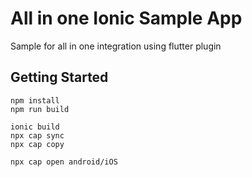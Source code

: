 # All in one Ionic Sample App

Sample for all in one integration using flutter plugin

## Getting Started

```
npm install
npm run build

ionic build
npx cap sync
npx cap copy

npx cap open android/iOS
```

